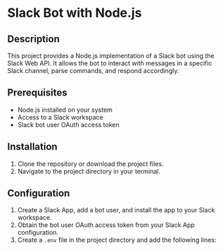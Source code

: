 # Slack Bot with Node.js

## Description
This project provides a Node.js implementation of a Slack bot using the Slack Web API. It allows the bot to interact with messages in a specific Slack channel, parse commands, and respond accordingly.

## Prerequisites
- Node.js installed on your system
- Access to a Slack workspace
- Slack bot user OAuth access token

## Installation
1. Clone the repository or download the project files.
2. Navigate to the project directory in your terminal.

## Configuration
1. Create a Slack App, add a bot user, and install the app to your Slack workspace.
2. Obtain the bot user OAuth access token from your Slack App configuration.
3. Create a `.env` file in the project directory and add the following lines:


